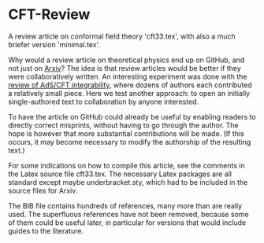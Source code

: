 CFT-Review
==========

A review article on conformal field theory 'cft33.tex', with also a much briefer version 'minimal.tex'. 


Why would a review article on theoretical physics end up on GitHub, and not just on [Arxiv](http://arxiv.org/abs/1406.4290)? 
The idea is that review articles would be better if they were collaboratively written. 
An interesting experiment was done with the [review of AdS/CFT integrability](http://arxiv.org/abs/arXiv:1012.3982), 
where dozens of authors each contributed a relatively small piece. Here we test another approach: 
to open an initially single-authored text to collaboration by anyone interested. 

To have the article on GitHub could already be useful by enabling readers to directly correct misprints,
without having to go through the author. The hope is however that more substantial contributions will be made. 
(If this occurs, it may become necessary to modify the authorship of the resulting text.) 

For some indications on how to compile this article, see the comments in the Latex source file cft33.tex. 
The necessary Latex packages are all standard except maybe underbracket.sty, which had to be included
in the source files for Arxiv. 

The BIB file contains hundreds of references, many more than are really used. 
The superfluous references have not been removed, because some of them could be useful later, 
in particular for versions that would include guides to the literature. 
